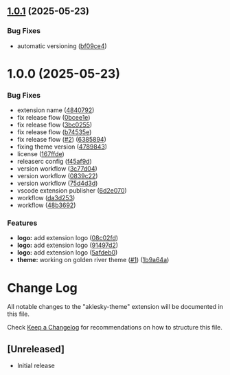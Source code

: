 ## [1.0.1](https://github.com/aklesky/aklesky-theme/compare/v1.0.0...v1.0.1) (2025-05-23)


### Bug Fixes

* automatic versioning ([bf09ce4](https://github.com/aklesky/aklesky-theme/commit/bf09ce44468f14c852027377411d05b2cfffbb46))

# 1.0.0 (2025-05-23)


### Bug Fixes

* extension name ([4840792](https://github.com/aklesky/aklesky-theme/commit/4840792dd3096d762430b8c2422bfeae021aaa1a))
* fix release flow ([0bcee1e](https://github.com/aklesky/aklesky-theme/commit/0bcee1e17c3b134d1987d129f8592dfa11c8b400))
* fix release flow ([3bc0255](https://github.com/aklesky/aklesky-theme/commit/3bc0255caaa865a78f1e2332d1d65d7ad324b0b4))
* fix release flow ([b74535e](https://github.com/aklesky/aklesky-theme/commit/b74535e2f5505d86b0072c6e354bbcb6b335c98a))
* fix release flow ([#2](https://github.com/aklesky/aklesky-theme/issues/2)) ([6385894](https://github.com/aklesky/aklesky-theme/commit/6385894e135ba686dc6cc42e4fbc2618721a1afd))
* fixing theme version ([4789843](https://github.com/aklesky/aklesky-theme/commit/47898431a6d4c5262ec8fd91b1410507c331d395))
* license ([167ffde](https://github.com/aklesky/aklesky-theme/commit/167ffde11969c920603553c6763b9168bbeaef92))
* releaserc config ([f45af9d](https://github.com/aklesky/aklesky-theme/commit/f45af9de456818e68900484d167b243cb35b13b4))
* version workflow ([3c77d04](https://github.com/aklesky/aklesky-theme/commit/3c77d048c1a21a30c017d5f22cd72cf09120f917))
* version workflow ([0839c22](https://github.com/aklesky/aklesky-theme/commit/0839c22f30d6f6de2afcfbd522bb3d8f62cfc029))
* version workflow ([75d4d3d](https://github.com/aklesky/aklesky-theme/commit/75d4d3d7fded91f29aa63ac15dedae5f2049da90))
* vscode extension publisher ([6d2e070](https://github.com/aklesky/aklesky-theme/commit/6d2e070324e36b3a092b75d63cd0d6df885df706))
* workflow ([da3d253](https://github.com/aklesky/aklesky-theme/commit/da3d253914f5e17162a431d09559593ed2852a59))
* workflow ([48b3692](https://github.com/aklesky/aklesky-theme/commit/48b3692dc2d8e268cf35f68852edb1cbdfc39ec0))


### Features

* **logo:** add extension logo ([08c02fd](https://github.com/aklesky/aklesky-theme/commit/08c02fd9a9c20ee737723c957b7f327c0f4ca62d))
* **logo:** add extension logo ([91497d2](https://github.com/aklesky/aklesky-theme/commit/91497d2932c0d957c237831279f1f2f942f09d23))
* **logo:** add extension logo ([5afdeb0](https://github.com/aklesky/aklesky-theme/commit/5afdeb05d9373528376b58cf0dd38f762aa24653))
* **theme:** working on golden river theme ([#1](https://github.com/aklesky/aklesky-theme/issues/1)) ([1b9a64a](https://github.com/aklesky/aklesky-theme/commit/1b9a64aceec3e268d96c146e3af34ab4b54fa04d))

# Change Log

All notable changes to the "aklesky-theme" extension will be documented in this file.

Check [Keep a Changelog](http://keepachangelog.com/) for recommendations on how to structure this file.

## [Unreleased]

- Initial release
